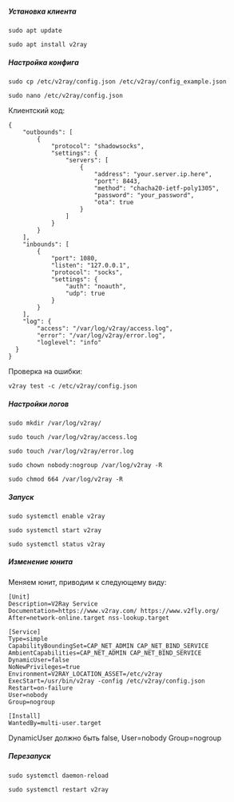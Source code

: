 ##### Установка клиента

```
sudo apt update
```

```
sudo apt install v2ray
```

##### Настройка конфига

```
sudo cp /etc/v2ray/config.json /etc/v2ray/config_example.json
```

```
sudo nano /etc/v2ray/config.json
```

Клиентский код:

```
{
    "outbounds": [
        {
            "protocol": "shadowsocks",
            "settings": {
                "servers": [
                    {
                        "address": "your.server.ip.here",
                        "port": 8443,
                        "method": "chacha20-ietf-poly1305",
                        "password": "your_password",
                        "ota": true
                    }
                ]
            }
        }
    ],
    "inbounds": [
        {
            "port": 1080,
            "listen": "127.0.0.1",
            "protocol": "socks",
            "settings": {
                "auth": "noauth",
                "udp": true
            }
        }
    ],
    "log": {
        "access": "/var/log/v2ray/access.log",
        "error": "/var/log/v2ray/error.log",
        "loglevel": "info"
  }
}
```

Проверка на ошибки:

```
v2ray test -c /etc/v2ray/config.json
```

##### Настройки логов

```
sudo mkdir /var/log/v2ray/
```

```
sudo touch /var/log/v2ray/access.log
```

```
sudo touch /var/log/v2ray/error.log
```

```
sudo chown nobody:nogroup /var/log/v2ray -R
```

```
sudo chmod 664 /var/log/v2ray -R
```

##### Запуск

```
sudo systemctl enable v2ray
```

```
sudo systemctl start v2ray
```

```
sudo systemctl status v2ray
```

##### Изменение юнита

Меняем юнит, приводим к следующему виду:

```
[Unit]
Description=V2Ray Service
Documentation=https://www.v2ray.com/ https://www.v2fly.org/
After=network-online.target nss-lookup.target

[Service]
Type=simple
CapabilityBoundingSet=CAP_NET_ADMIN CAP_NET_BIND_SERVICE
AmbientCapabilities=CAP_NET_ADMIN CAP_NET_BIND_SERVICE
DynamicUser=false
NoNewPrivileges=true
Environment=V2RAY_LOCATION_ASSET=/etc/v2ray
ExecStart=/usr/bin/v2ray -config /etc/v2ray/config.json
Restart=on-failure
User=nobody
Group=nogroup

[Install]
WantedBy=multi-user.target
```

DynamicUser должно быть false,
User=nobody
Group=nogroup

##### Перезапуск

```
sudo systemctl daemon-reload
```

```
sudo systemctl restart v2ray
```
